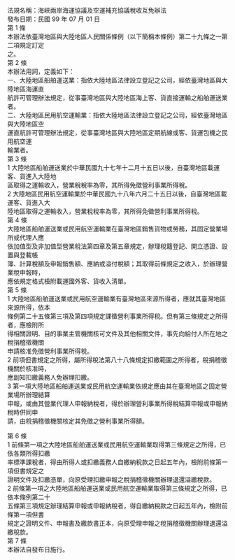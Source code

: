 法規名稱：海峽兩岸海運協議及空運補充協議稅收互免辦法  
發布日期：民國 99 年 07 月 01 日  
第 1 條  
本辦法依臺灣地區與大陸地區人民關係條例（以下簡稱本條例）第二十九條之一第二項規定訂定  
之。  
第 2 條  
本辦法用詞，定義如下：  
一、大陸地區船舶運送業：指依大陸地區法律設立登記之公司，經依臺灣地區與大陸地區海運直  
航許可管理辦法規定，從事臺灣地區與大陸地區海上客、貨直接運輸之船舶運送業者。  
二、大陸地區民用航空運輸業：指依大陸地區法律設立登記之公司，經依臺灣地區與大陸地區空  
運直航許可管理辦法規定，從事臺灣地區與大陸地區定期航線或客、貨運包機之民用航空運  
輸業者。  
第 3 條  
1 大陸地區船舶運送業於中華民國九十七年十二月十五日以後，自臺灣地區載運客、貨進入大陸地  
區取得之運輸收入，營業稅稅率為零，其所得免徵營利事業所得稅。  
2 大陸地區民用航空運輸業於中華民國九十八年六月二十五日以後，自臺灣地區載運客、貨進入大  
陸地區取得之運輸收入，營業稅稅率為零，其所得免徵營利事業所得稅。  
第 4 條  
大陸地區船舶運送業或民用航空運輸業在臺灣地區銷售貨物或勞務，其固定營業場所或代理人應  
依加值型及非加值型營業稅法第四章及第五章規定，辦理稅籍登記、開立憑證、設置與登載帳  
簿、計算稅額及申報銷售額、應納或溢付稅額；其取得前條規定之收入，於辦理營業稅申報時，  
應依規定格式檢附載運國外客、貨收入清單。  
第 5 條  
1 大陸地區船舶運送業或民用航空運輸業有臺灣地區來源所得者，應就其臺灣地區來源所得，依本  
條例第二十五條第三項及第四項規定課徵營利事業所得稅。但有第三條規定之所得者，應檢附所  
得相關證明、目的事業主管機關核可文件及其他相關文件，事先向給付人所在地之稅捐稽徵機關  
申請核准免徵營利事業所得稅。  
2 前項但書規定之所得，屬所得稅法第八十八條規定扣繳範圍之所得者，稅捐稽徵機關於核准時，  
應副知扣繳義務人免辦理扣繳。  
3 第一項大陸地區船舶運送業或民用航空運輸業依規定應由其在臺灣地區之固定營業場所辦理結算  
申報，或由其營業代理人申報納稅者，得於辦理營利事業所得稅結算申報或申報納稅時併同申  
請，由稅捐稽徵機關核定其免徵之營利事業所得額。  


第 6 條  
1 前條第一項之大陸地區船舶運送業或民用航空運輸業取得第三條規定之所得，已依各類所得扣繳  
率標準課稅者，得由所得人或扣繳義務人自繳納稅款之日起五年內，檢附前條第一項但書規定之  
證明文件及扣繳憑單，向原受理扣繳申報之稅捐稽徵機關辦理退還溢繳稅款。  
2 前條第一項之大陸地區船舶運送業或民用航空運輸業取得第三條規定之所得，已依本條例第二十  
五條第三項規定辦理結算申報或申報納稅者，得自繳納稅款之日起五年內，檢附前條第一項但書  
規定之證明文件、申報書及繳款書正本，向原受理申報之稅捐稽徵機關辦理退還溢繳稅款。  
第 7 條  
本辦法自發布日施行。  


